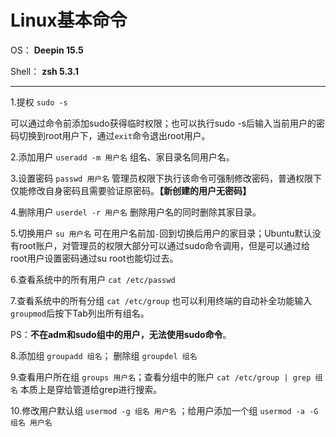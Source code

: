 # Linux基本命令

OS： **Deepin 15.5**

Shell： **zsh 5.3.1**

---

1.提权 `sudo -s`

可以通过命令前添加sudo获得临时权限；也可以执行sudo -s后输入当前用户的密码切换到root用户下，通过`exit`命令退出root用户。

2.添加用户 `useradd -m 用户名` 组名、家目录名同用户名。

3.设置密码 `passwd 用户名` 管理员权限下执行该命令可强制修改密码，普通权限下仅能修改自身密码且需要验证原密码。**【新创建的用户无密码】**

4.删除用户 `userdel -r 用户名` 删除用户名的同时删除其家目录。

5.切换用户 `su 用户名` 可在用户名前加`-`回到切换后用户的家目录；Ubuntu默认没有root账户，对管理员的权限大部分可以通过sudo命令调用，但是可以通过给root用户设置密码通过su root也能切过去。

6.查看系统中的所有用户 `cat /etc/passwd`

7.查看系统中的所有分组 `cat /etc/group` 也可以利用终端的自动补全功能输入`groupmod`后按下Tab列出所有组名。

PS：**不在adm和sudo组中的用户，无法使用sudo命令**。

8.添加组 `groupadd 组名`； 删除组 `groupdel 组名`

9.查看用户所在组 `groups 用户名`；查看分组中的账户 `cat /etc/group | grep 组名` 本质上是穿给管道给grep进行搜索。

10.修改用户默认组 `usermod -g 组名 用户名` ；给用户添加一个组 `usermod -a -G 组名 用户名`